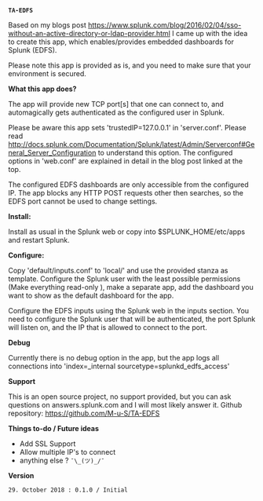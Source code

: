 **`TA-EDFS`**

Based on my blogs post
https://www.splunk.com/blog/2016/02/04/sso-without-an-active-directory-or-ldap-provider.html
I came up with the idea to create this app, which enables/provides embedded
dashboards for Splunk (EDFS).

Please note this app is provided as is, and you need to make sure that your
environment is secured.

**What this app does?**

The app will provide new TCP port[s] that one can connect to, and automagically
gets authenticated as the configured user in Splunk.

Please be aware this app sets 'trustedIP=127.0.0.1' in 'server.conf'. Please
read http://docs.splunk.com/Documentation/Splunk/latest/Admin/Serverconf#General_Server_Configuration
to understand this option. The configured options in 'web.conf' are explained
in detail in the blog post linked at the top.

The configured EDFS dashboards are only accessible from the configured IP.
The app blocks any HTTP POST requests other then searches, so the EDFS port
cannot be used to change settings.

**Install:**

Install as usual in the Splunk web or copy into $SPLUNK_HOME/etc/apps and
restart Splunk.

**Configure:**

Copy 'default/inputs.conf' to 'local/' and use the provided stanza as template.
Configure the Splunk user with the least possible permissions (Make everything
read-only ), make a separate app, add the dashboard you want to show as the
default dashboard for the app.

Configure the EDFS inputs using the Splunk web in the inputs section. You need
to configure the Splunk user that will be authenticated, the port Splunk will
listen on, and the IP that is allowed to connect to the port.

**Debug**

Currently there is no debug option in the app, but the app logs all connections
into 'index=_internal sourcetype=splunkd_edfs_access'

**Support**

This is an open source project, no support provided, but you can ask questions
on answers.splunk.com and I will most likely answer it.
Github repository: https://github.com/M-u-S/TA-EDFS

**Things to-do / Future ideas**

- Add SSL Support
- Allow multiple IP's to connect
- anything else ? `¯\_(ツ)_/¯`  

**Version**

`29. October 2018 : 0.1.0 / Initial`

